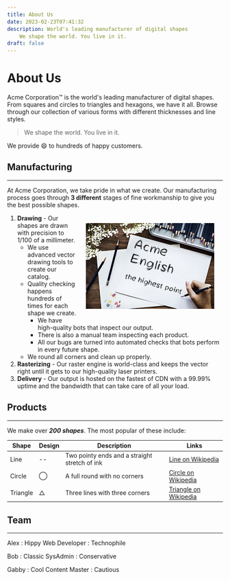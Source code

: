 ```yaml
---
title: About Us
date: 2023-02-23T07:41:32
description: World's leading manufacturer of digital shapes
    We shape the world. You live in it.
draft: false
---
```


# About Us

Acme Corporation&trade; is the world's leading manufacturer of digital shapes. From squares and circles to triangles and hexagons, we have it all. Browse through our collection of various forms with different thicknesses and line styles.

> We shape the world. You live in it.

We provide :smile: to hundreds of happy customers.

## Manufacturing
----------------

At Acme Corporation, we take pride in what we create. Our manufacturing process goes through __3 different__ stages of fine workmanship to give you the best possible shapes.

<img style="float:right; margin: 20px;" src="/image/draw.jpg">

1) __Drawing__ - Our shapes are drawn with precision to 1/100 of a millimeter.
   * We use advanced vector drawing tools to create our catalog.
   * Quality checking happens hundreds of times for each shape we create.
     * We have high-quality bots that inspect our output.
     * There is also a manual team inspecting each product.
     * All our bugs are turned into automated checks that bots perform in every future shape.
   * We round all corners and clean up properly.
2) __Rasterizing__ - Our raster engine is world-class and keeps the vector right until it gets to our high-quality laser printers.
3) __Delivery__ - Our output is hosted on the fastest of CDN with a 99.99% uptime and the bandwidth that can take care of all your load.

## Products
-----------

We make over __*200 shapes*__. The most popular of these include:

Shape    | Design | Description                                   | Links
---      | ---    | ---                                           | ---
Line     | --     | Two pointy ends and a straight stretch of ink | [Line on Wikipedia](https://en.wikipedia.org/wiki/Line_(geometry))
Circle   | ◯     | A full round with no corners                  | [Circle on Wikipedia](https://en.wikipedia.org/wiki/Circle)
Triangle | △     | Three lines with three corners                 | [Triangle on Wikipedia](https://en.wikipedia.org/wiki/Triangle)

## Team
-------

Alex
: Hippy Web Developer
: Technophile

Bob
: Classic SysAdmin
: Conservative

Gabby
: Cool Content Master
: Cautious
